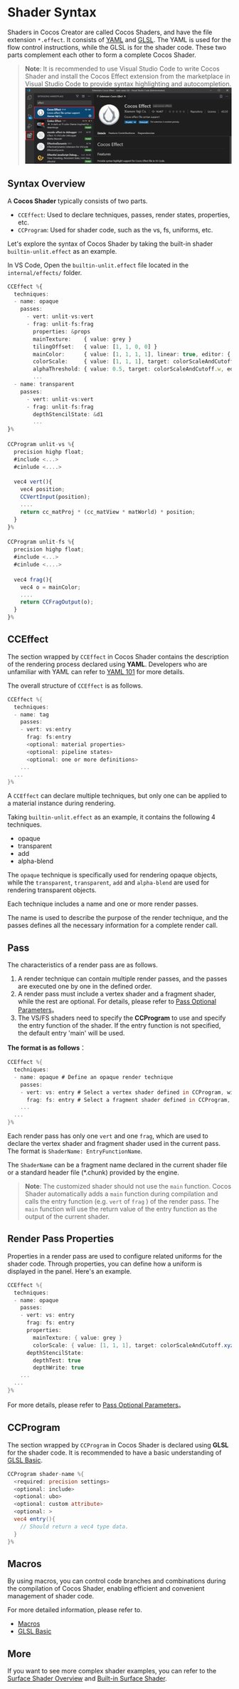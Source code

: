 # Shader Syntax

Shaders in Cocos Creator are called Cocos Shaders, and have the file extension `*.effect`. It consists of [YAML](yaml-101.md) and [GLSL](glsl.md). The YAML is used for the flow control instructions, while the GLSL is for the shader code. These two parts complement each other to form a complete Cocos Shader.

> **Note**: It is recommended to use Visual Studio Code to write Cocos Shader and install the Cocos Effect extension from the marketplace in Visual Studio Code to provide syntax highlighting and autocompletion.
> ![Cocos Effect](img/vs-ext.png)

## Syntax Overview

A **Cocos Shader** typically consists of two parts.

- `CCEffect`: Used to declare techniques, passes, render states, properties, etc.
- `CCProgram`: Used for shader code, such as the vs, fs, uniforms, etc.

Let's explore the syntax of Cocos Shader by taking the built-in shader `builtin-unlit.effect` as an example.

In VS Code, Open the `builtin-unlit.effect` file located in the `internal/effects/` folder.

```ts
CCEffect %{
  techniques:
  - name: opaque
    passes:
      - vert: unlit-vs:vert
      - frag: unlit-fs:frag
        properties: &props
        mainTexture:    { value: grey }
        tilingOffset:   { value: [1, 1, 0, 0] }
        mainColor:      { value: [1, 1, 1, 1], linear: true, editor: { type: color } }
        colorScale:     { value: [1, 1, 1], target: colorScaleAndCutoff.xyz }
        alphaThreshold: { value: 0.5, target: colorScaleAndCutoff.w, editor: { parent: USE_ALPHA_TEST } }
        ...
  - name: transparent
    passes:
      - vert: unlit-vs:vert
      - frag: unlit-fs:frag
        depthStencilState: &d1
        ...
}%

CCProgram unlit-vs %{
  precision highp float;
  #include <...>
  #cinlude <....>

  vec4 vert(){
    vec4 position;
    CCVertInput(position);
    ....
    return cc_matProj * (cc_matView * matWorld) * position;
  }
}%

CCProgram unlit-fs %{
  precision highp float;
  #include <...>
  #cinlude <....>

  vec4 frag(){
    vec4 o = mainColor;
    ....
    return CCFragOutput(o);
  }
}%

```

## CCEffect

The section wrapped by `CCEffect` in Cocos Shader contains the description of the rendering process declared using **YAML**. Developers who are unfamiliar with YAML can refer to [YAML 101](yaml-101.md) for more details.

The overall structure of `CCEffect` is as follows.

```glsl
CCEffect %{
  techniques:
  - name: tag
    passes:
    - vert: vs:entry
      frag: fs:entry
      <optional: material properties>
      <optional: pipeline states>
      <optional: one or more definitions>
    ...
  ...
}%
```

A `CCEffect` can declare multiple techniques, but only one can be applied to a material instance during rendering.

Taking `builtin-unlit.effect` as an example, it contains the following 4 techniques.
- opaque
- transparent
- add
- alpha-blend

The `opaque` technique is specifically used for rendering opaque objects, while the `transparent`, `transparent`, `add` and `alpha-blend` are used for rendering transparent objects.

Each technique includes a name and one or more render passes.

The name is used to describe the purpose of the render technique, and the passes defines all the necessary information for a complete render call.

## Pass

The characteristics of a render pass are as follows.

1. A render technique can contain multiple render passes, and the passes are executed one by one in the defined order.
2. A render pass must include a vertex shader and a fragment shader, while the rest are optional. For details, please refer to [Pass Optional Parameters](pass-parameter-list.md)。
3. The VS/FS shaders need to specify the **CCProgram** to use and specify the entry function of the shader. If the entry function is not specified, the default entry 'main' will be used.

**The format is as follows**：

```glsl
CCEffect %{
  techniques:
  - name: opaque # Define an opaque render technique
    passes:
    - vert: vs: entry # Select a vertex shader defined in CCProgram, with the entry function.
      frag: fs: entry # Select a fragment shader defined in CCProgram, with the entry function.
    ...
  ...
}%
```

Each render pass has only one `vert` and one `frag`, which are used to declare the vertex shader and fragment shader used in the current pass. The format is `ShaderName: EntryFunctionName`.

The `ShaderName` can be a fragment name declared in the current shader file or a standard header file (*.chunk) provided by the engine.

> **Note**: The customized shader should not use the `main` function. Cocos Shader automatically adds a `main` function during compilation and calls the entry function (e.g. `vert` of `frag` ) of the render pass. The `main` function will use the return value of the entry function as the output of the current shader.

## Render Pass Properties

Properties in a render pass are used to configure related uniforms for the shader code. Through properties, you can define how a uniform is displayed in the panel. Here's an example.

```glsl
CCEffect %{
  techniques:
  - name: opaque
    passes:
    - vert: vs: entry 
      frag: fs: entry
      properties:
        mainTexture: { value: grey }
        colorScale: { value: [1, 1, 1], target: colorScaleAndCutoff.xyz }
      depthStencilState:
        depthTest: true
        depthWrite: true
    ...
  ...
}%
```

For more details, please refer to [Pass Optional Parameters](pass-parameter-list.md)。

## CCProgram

The section wrapped by `CCProgram` in Cocos Shader is declared using **GLSL** for the shader code. It is recommended to have a basic understanding of [GLSL Basic](./glsl.md).

```glsl
CCProgram shader-name %{
  <required: precision settings>
  <optional: include>  
  <optional: ubo>
  <optional: custom attribute>
  <optional: >
  vec4 entry(){
    // Should return a vec4 type data.
  }
}%
```

## Macros

By using macros, you can control code branches and combinations during the compilation of Cocos Shader, enabling efficient and convenient management of shader code.

For more detailed information, please refer to.

- [Macros](macros.md)
- [GLSL Basic](glsl.md)

## More

If you want to see more complex shader examples, you can refer to the [Surface Shader Overview](./surface-shader/surface-shader-structure.md) and [Built-in Surface Shader](./surface-shader/builtin-surface-shader.md).
